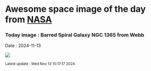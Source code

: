 
# Awesome space image of the day from [NASA](https://api.nasa.gov/)

### Today image : Barred Spiral Galaxy NGC 1365 from Webb
Date : 2024-11-13

![](https://apod.nasa.gov/apod/image/2411/JWSTMIRI_ngc1365_1024.png)

<small>Latest update : Wed Nov 13 10:17:17 2024</small>
        